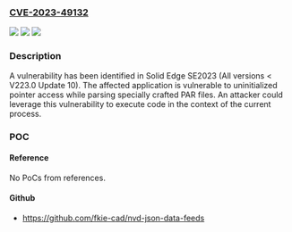 ### [CVE-2023-49132](https://cve.mitre.org/cgi-bin/cvename.cgi?name=CVE-2023-49132)
![](https://img.shields.io/static/v1?label=Product&message=Solid%20Edge%20SE2023&color=blue)
![](https://img.shields.io/static/v1?label=Version&message=All%20versions%20%3C%20V223.0%20Update%2010%20&color=brightgreen)
![](https://img.shields.io/static/v1?label=Vulnerability&message=CWE-824%3A%20Access%20of%20Uninitialized%20Pointer&color=brightgreen)

### Description

A vulnerability has been identified in Solid Edge SE2023 (All versions < V223.0 Update 10). The affected application is vulnerable to uninitialized pointer access while parsing specially crafted PAR files. An attacker could leverage this vulnerability to execute code in the context of the current process.

### POC

#### Reference
No PoCs from references.

#### Github
- https://github.com/fkie-cad/nvd-json-data-feeds

